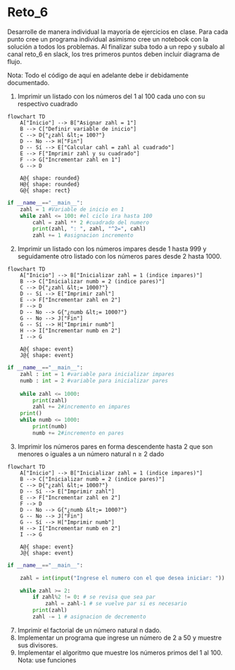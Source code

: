 # Reto_6
Desarrolle de manera individual la mayoría de ejercicios en clase. Para cada punto cree un programa individual asimismo cree un notebook con la solución a todos los problemas. Al finalizar suba todo a un repo y subalo al canal reto_6 en slack, los tres primeros puntos deben incluir diagrama de flujo.

Nota: Todo el código de aquí en adelante debe ir debidamente documentado.

1. Imprimir un listado con los números del 1 al 100 cada uno con su respectivo cuadrado
```mermaid
flowchart TD
    A["Inicio"] --> B["Asignar zahl = 1"]
    B --> C["Definir variable de inicio"]
    C --> D{"¿zahl &lt;= 100?"}
    D -- No --> H["Fin"]
    D -- Sí --> E["Calcular cahl = zahl al cuadrado"]
    E --> F["Imprimir zahl y su cuadrado"]
    F --> G["Incrementar zahl en 1"]
    G --> D

    A@{ shape: rounded}
    H@{ shape: rounded}
    G@{ shape: rect}
```
```python
if __name__=="__main__":
    zahl = 1 #Variable de inicio en 1
    while zahl <= 100: #el ciclo ira hasta 100
        cahl = zahl ** 2 #cuadrado del numero
        print(zahl, ": ", zahl, "^2=", cahl)
        zahl += 1 #asignacion incremento
```
2. Imprimir un listado con los números impares desde 1 hasta 999 y seguidamente otro listado con los números pares desde 2 hasta 1000.
```mermaid
flowchart TD
    A["Inicio"] --> B["Inicializar zahl = 1 (indice impares)"]
    B --> C["Inicializar numb = 2 (indice pares)"]
    C --> D{"¿zahl &lt;= 1000?"}
    D -- Sí --> E["Imprimir zahl"]
    E --> F["Incrementar zahl en 2"]
    F --> D
    D -- No --> G{"¿numb &lt;= 1000?"}
    G -- No --> J["Fin"]
    G -- Sí --> H["Imprimir numb"]
    H --> I["Incrementar numb en 2"]
    I --> G

    A@{ shape: event}
    J@{ shape: event}
```
```python
if __name__=="__main__":
    zahl : int = 1 #variable para inicializar impares
    numb : int = 2 #variable para inicializar pares
    
    while zahl <= 1000:
        print(zahl)
        zahl += 2#incremento en impares
    print()
    while numb <= 1000:
        print(numb)
        numb += 2#incremento en pares
```
3. Imprimir los números pares en forma descendente hasta 2 que son menores o iguales a un número natural n ≥ 2 dado
```mermaid
flowchart TD
    A["Inicio"] --> B["Inicializar zahl = 1 (indice impares)"]
    B --> C["Inicializar numb = 2 (indice pares)"]
    C --> D{"¿zahl &lt;= 1000?"}
    D -- Sí --> E["Imprimir zahl"]
    E --> F["Incrementar zahl en 2"]
    F --> D
    D -- No --> G{"¿numb &lt;= 1000?"}
    G -- No --> J["Fin"]
    G -- Sí --> H["Imprimir numb"]
    H --> I["Incrementar numb en 2"]
    I --> G

    A@{ shape: event}
    J@{ shape: event}
```
```python
if __name__=="__main__":

    zahl = int(input("Ingrese el numero con el que desea iniciar: "))

    while zahl >= 2:
        if zahl%2 != 0: # se revisa que sea par
            zahl = zahl-1 # se vuelve par si es necesario
        print(zahl)
        zahl -= 1 # asignacion de decremento
```
7. Imprimir el factorial de un número natural n dado.
8. Implementar un programa que ingrese un número de 2 a 50 y muestre sus divisores.
9. Implementar el algoritmo que muestre los números primos del 1 al 100. Nota: use funciones
